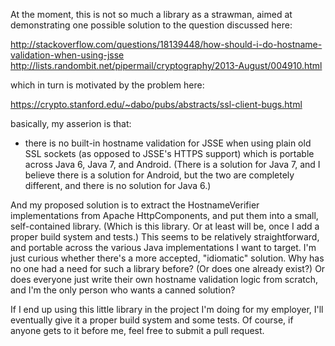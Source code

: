 At the moment, this is not so much a library as a strawman, aimed at
demonstrating one possible solution to the question discussed here:

http://stackoverflow.com/questions/18139448/how-should-i-do-hostname-validation-when-using-jsse
http://lists.randombit.net/pipermail/cryptography/2013-August/004910.html

which in turn is motivated by the problem here:

https://crypto.stanford.edu/~dabo/pubs/abstracts/ssl-client-bugs.html

basically, my asserion is that:

- there is no built-in hostname validation for JSSE when using plain
  old SSL sockets (as opposed to JSSE's HTTPS support) which is
  portable across Java 6, Java 7, and Android.  (There is a solution
  for Java 7, and I believe there is a solution for Android, but the
  two are completely different, and there is no solution for Java 6.)

And my proposed solution is to extract the HostnameVerifier
implementations from Apache HttpComponents, and put them into a small,
self-contained library.  (Which is this library.  Or at least will be,
once I add a proper build system and tests.)  This seems to be
relatively straightforward, and portable across the various Java
implementations I want to target.  I'm just curious whether there's a
more accepted, "idiomatic" solution.  Why has no one had a need for
such a library before?  (Or does one already exist?)  Or does everyone
just write their own hostname validation logic from scratch, and I'm
the only person who wants a canned solution?

If I end up using this little library in the project I'm doing for my
employer, I'll eventually give it a proper build system and some
tests.  Of course, if anyone gets to it before me, feel free to submit
a pull request.
